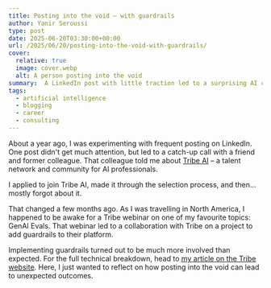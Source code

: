 ```yaml
---
title: Posting into the void – with guardrails
author: Yanir Seroussi
type: post
date: 2025-06-20T03:30:00+00:00
url: /2025/06/20/posting-into-the-void-with-guardrails/
cover:
  relative: true
  image: cover.webp
  alt: A person posting into the void
summary:  A LinkedIn post with little traction led to a surprising AI collaboration – proof that sharing online can spark unexpected opportunities.
tags:
  - artificial intelligence
  - blogging
  - career
  - consulting
---
```

About a year ago, I was experimenting with frequent posting on LinkedIn.
One post didn't get much attention, but led to a catch-up call with a friend and former colleague.
That colleague told me about [Tribe AI](https://www.tribe.ai/) – a talent network and community for AI professionals.

I applied to join Tribe AI, made it through the selection process, and then... mostly forgot about it.

That changed a few months ago.
As I was travelling in North America, I happened to be awake for a Tribe webinar on one of my favourite topics: GenAI Evals.
That webinar led to a collaboration with Tribe on a project to add guardrails to their platform.

Implementing guardrails turned out to be much more involved than expected.
For the full technical breakdown, head to [my article on the Tribe website](https://www.tribe.ai/applied-ai/what-no-one-tells-you-about-guardrails).
Here, I just wanted to reflect on how posting into the void can lead to unexpected outcomes.
